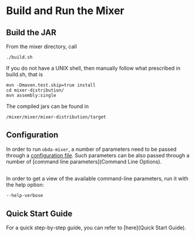 # Build and Run the Mixer

## Build the JAR

From the mixer directory, call

~~~~~~~~~~
./build.sh
~~~~~~~~~~

If you do not have a UNIX shell, then manually follow what prescribed in build.sh, that is

~~~~~~~~
mvn -Dmaven.test.skip=true install
cd mixer-distribution/
mvn assembly:single
~~~~~~~~

The compiled jars can be found in 

~~~~~
/mixer/mixer/mixer-distribution/target
~~~~~

## Configuration
In order to run `obda-mixer`, a number of parameters need to be passed through a [configuration file](Setup). Such parameters can be also passed through a number of [command line parameters](Command Line Options). 

## 
In order to get a view of the available command-line parameters, run it with the help option:

~~~~~
--help-verbose
~~~~~

## Quick Start Guide

For a quick step-by-step guide, you can refer to [here](Quick Start Guide).
